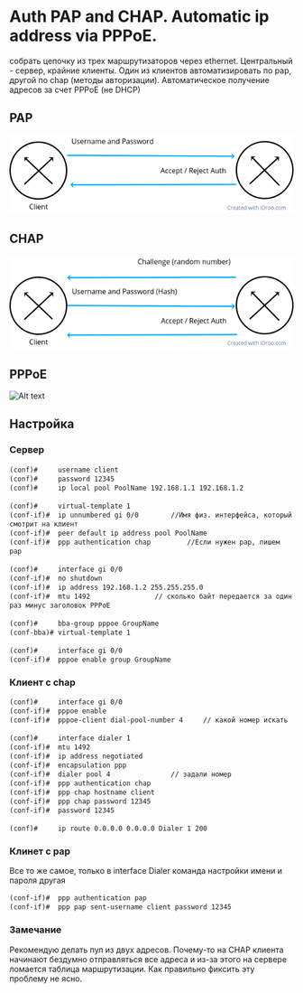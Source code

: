 # Auth PAP and CHAP. Automatic ip address via PPPoE.
собрать цепочку из трех маршрутизаторов через ethernet. Центральный - сервер, крайние клиенты. Один из клиентов автоматизировать по pap, другой по chap (методы авторизации). Автоматическое получение адресов за счет PPPoE (не DHCP)

## PAP
![Alt text](figs/pap.png "PAP")

## CHAP
![Alt text](figs/chap.png "CHAP")

## PPPoE
![Alt text](figs/pppoe.png "PPPoE")

## Настройка

### Сервер
```
(conf)#		username client
(conf)#		password 12345
(conf)#		ip local pool PoolName 192.168.1.1 192.168.1.2

(conf)#		virtual-template 1
(conf-if)#	ip unnumbered gi 0/0		//Имя физ. интерфейса, который смотрит на клиент
(conf-if)#	peer default ip address pool PoolName
(conf-if)#	ppp authentication chap			//Если нужен pap, пишем pap

(conf)#		interface gi 0/0
(conf-if)# 	no shutdown
(conf-if)# 	ip address 192.168.1.2 255.255.255.0
(conf-if)# 	mtu 1492				// сколько байт передается за один раз минус заголовок PPPoE

(conf)# 	bba-group pppoe GroupName
(conf-bba)#	virtual-template 1

(conf)# 	interface gi 0/0
(conf-if)# 	pppoe enable group GroupName
```

### Клиент c chap
```
(conf)# 	interface gi 0/0
(conf-if)#	pppoe enable
(conf-if)#	pppoe-client dial-pool-number 4		// какой номер искать

(conf)#		interface dialer 1
(conf-if)#	mtu 1492
(conf-if)#	ip address negotiated
(conf-if)# 	encapsulation ppp
(conf-if)#	dialer pool 4				// задали номер
(conf-if)#	ppp authentication chap
(conf-if)# 	ppp chap hostname client
(conf-if)# 	ppp chap password 12345
(conf-if)#	password 12345

(conf)#		ip route 0.0.0.0 0.0.0.0 Dialer 1 200
```

### Клинет с pap
Все то же самое, только в interface Dialer команда настройки имени и пароля другая
```
(conf-if)#	ppp authentication pap
(conf-if)# 	ppp pap sent-username client password 12345
```

### Замечание
Рекомендую делать пул из двух адресов. Почему-то на CHAP клиента начинают бездумно отправляться все адреса
и из-за этого на сервере ломается таблица маршрутизации. Как правильно фиксить эту проблему не ясно.